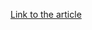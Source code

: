 [Link to the article](https://blog.fortinet.com/2017/12/07/a-peculiar-case-of-orcus-rat-targeting-bitcoin-investors)

